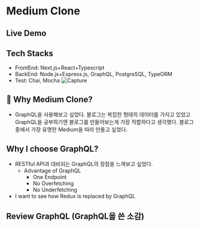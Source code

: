 # Medium Clone
## Live Demo

## Tech Stacks
* FrontEnd: Next.js+React+Typescript
* BackEnd: Node.js+Express.js, GraphQL, PostgreSQL, TypeORM
* Test: Chai, Mocha
![Capture](https://user-images.githubusercontent.com/37981164/94328308-6c3ba880-ff7f-11ea-94ec-a40468113ed5.PNG)

## 👏 Why Medium Clone?
* GraphQL을 사용해보고 싶었다. 블로그는 복잡한 형태의 데이터를 가지고 있었고 GraphQL을 공부하기엔 블로그를 만들어보는게 가장 적합하다고 생각했다. 블로그 중에서 가장 유명한 Medium을 따라 만들고 싶었다.

## Why I choose GraphQL?
* RESTful API과 대비되는 GraphQL의 장점을 느껴보고 싶었다.
  * Advantage of GraphQL
    * One Endpoint
    * No Overfetching
    * No Underfetching
* I want to see how Redux is replaced by GraphQL


## Review GraphQL (GraphQL을 쓴 소감)
